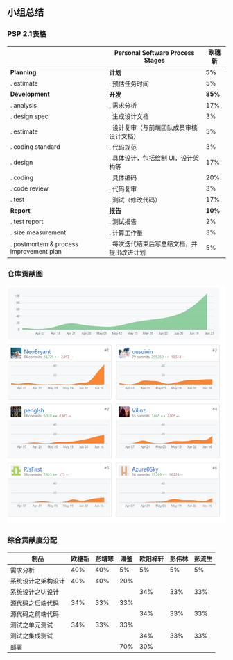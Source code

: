 ## 小组总结

### PSP 2.1表格

|                                            | Personal Software Process Stages              | 欧穗新  |
| ------------------------------------------ | --------------------------------------------- | ------- |
| **Planning**                               | **计划**                                      | **5%**  |
| .    estimate                              | .    预估任务时间                             | 5%      |
| **Development**                            | **开发**                                      | **85%** |
| .    analysis                              | .    需求分析                                 | 17%     |
| .    design spec                           | .    生成设计文档                             | 3%      |
| .    estimate                              | .    设计复审（与前端团队成员审核设计文档）   | 5%      |
| .    coding standard                       | .    代码规范                                 | 3%      |
| .    design                                | .    具体设计，包括绘制 UI，设计架构等        | 17%     |
| .    coding                                | .    具体编码                                 | 20%     |
| .    code review                           | .    代码复审                                 | 3%      |
| .    test                                  | .    测试（修改代码）                         | 17%     |
| **Report**                                 | **报告**                                      | **10%** |
| .    test report                           | .    测试报告                                 | 2%      |
| .    size measurement                      | .    计算工作量                               | 3%      |
| .    postmortem & process improvement plan | .    每次迭代结束后写总结文档，并提出改进计划 | 5%      |



### 仓库贡献图

![](https://github.com/sysuswsad/mission_craft/raw/master/docs/imgs/summary.jpg)



### 综合贡献度分配

| 制品               | 欧穗新 | 彭靖寒 | 潘鉴 | 欧阳梓轩 | 彭伟林 | 彭流生 |
| ------------------ | ------ | ------ | ---- | -------- | ------ | ------ |
| 需求分析           | 40%    | 40%    | 5%   | 5%       | 5%     | 5%     |
| 系统设计之架构设计 | 40%    | 40%    | 20%  |          |        |        |
| 系统设计之UI设计   |        |        |      | 34%      | 33%    | 33%    |
| 源代码之后端代码   | 34%    | 33%    | 33%  |          |        |        |
| 源代码之前端代码   |        |        |      | 34%      | 33%    | 33%    |
| 测试之单元测试     | 34%    | 33%    | 33%  |          |        |        |
| 测试之集成测试     |        |        |      | 34%      | 33%    | 33%    |
| 部署               |        |        | 70%  | 30%      |        |        |

